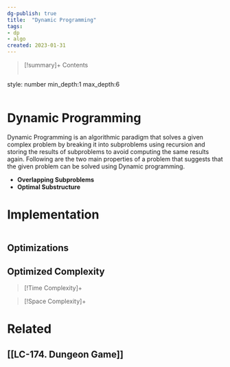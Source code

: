 ```yaml
---
dg-publish: true
title:  "Dynamic Programming"
tags:
- dp
- algo
created: 2023-01-31
---
```


>[!summary]+ Contents
>```toc
style: number
min_depth:1
max_depth:6 
>```


# Dynamic Programming
Dynamic Programming is an algorithmic paradigm that solves a given complex problem by breaking it into subproblems using recursion and storing the results of subproblems to avoid computing the same results again. Following are the two main properties of a problem that suggests that the given problem can be solved using Dynamic programming.

-   **Overlapping Subproblems** 
-   **Optimal Substructure**
# Implementation

```python

```

## Optimizations

## Optimized Complexity

>[!Time Complexity]+

>[!Space Complexity]+



# Related
## [[LC-174. Dungeon Game]]
